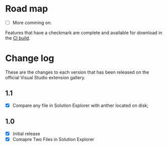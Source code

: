 # Road map

- [ ] More comming on.

Features that have a checkmark are complete and available for
download in the
[CI build](http://vsixgallery.com/extension/9616-fc80-41f8-a5e7-1e47bf5dfb78/).

# Change log

These are the changes to each version that has been released
on the official Visual Studio extension gallery.

## 1.1

- [x] Compare any file in Solution Explorer with anther located on disk;

## 1.0

- [x] Initial release
- [x] Comapre Two Files in Solution Explorer

